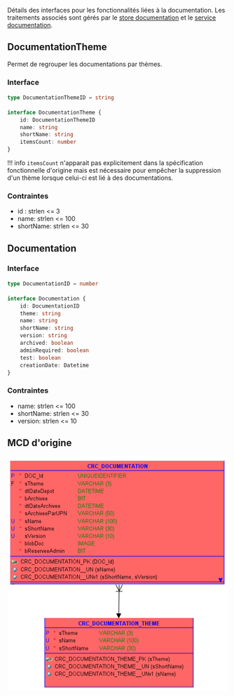 Détails des interfaces pour les fonctionnalités liées à la documentation. Les traitements associés sont gérés par le [store documentation](../Store/) et le [service documentation](../Services/DocumentationSVC.md).

## DocumentationTheme

Permet de regrouper les documentations par thèmes.

### Interface

```ts
type DocumentationThemeID = string

interface DocumentationTheme {
	id: DocumentationThemeID
	name: string
	shortName: string
	itemsCount: number
}
```

!!! info
		`itemsCount` n'apparait pas explicitement dans la spécification fonctionnelle d'origine mais est nécessaire pour empêcher la suppression d'un thème lorsque celui-ci est lié à des documentations.

### Contraintes

- id : strlen <= 3
- name: strlen <= 100
- shortName: strlen <= 30

## Documentation

### Interface

```ts
type DocumentationID = number

interface Documentation {
	id: DocumentationID
	theme: string
	name: string
	shortName: string
	version: string
	archived: boolean
	adminRequired: boolean
	test: boolean
	creationDate: Datetime
}
```

### Contraintes

- name: strlen <= 100
- shortName: strlen <= 30
- version: strlen <= 10

## MCD d'origine

![Pasted image 20230203150720](../medias/Pasted%20image%2020230203150720.png)

